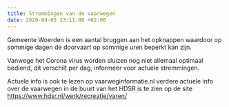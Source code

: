 ```yaml
---
title: Stremmingen van de vaarwegen
date: 2020-04-05 23:11:00 +02:00
---
```


Gemeente Woerden is een aantal bruggen aan het opknappen waardoor op sommige dagen de doorvaart op sommige uren beperkt kan zijn.

Vanwege het Corona virus worden sluizen nog niet allemaal optimaal bediend, dit verschilt per dag, informeer voor actuele stremmingen.

Actuele info is ook te lezen op vaarweginformatie.nl
verdere actuele info over de vaarwegen in de buurt van het HDSR is te zien op de site https://www.hdsr.nl/werk/recreatie/varen/
